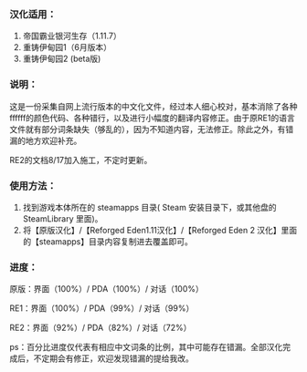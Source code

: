 ### 汉化适用：

1. 帝国霸业银河生存（1.11.7）
2. 重铸伊甸园1（6月版本）
3. 重铸伊甸园2 (beta版)

### 说明：

这是一份采集自网上流行版本的中文化文件，经过本人细心校对，基本消除了各种ffffff的颜色代码、各种错行，以及进行小幅度的翻译内容修正。由于原RE1的语言文件就有部分词条缺失（够乱的），因为不知道内容，无法修正。除此之外，有错漏的地方欢迎补充。

RE2的文档8/17加入施工，不定时更新。

### 使用方法：

1. 找到游戏本体所在的 steamapps 目录( Steam 安装目录下，或其他盘的 SteamLibrary 里面)。
2. 将【原版汉化】/【Reforged Eden1.11汉化】/【Reforged Eden 2 汉化】里面的【steamapps】目录内容复制进去覆盖即可。

### 进度：

原版：界面（100%）/ PDA（100%）/ 对话（100%）

RE1：界面（100%）/ PDA（99%）/ 对话（99%）

RE2：界面（92%）/ PDA（82%）/ 对话（72%）

ps：百分比进度仅代表有相应中文词条的比例，其中可能存在错漏。全部汉化完成后，不定期会有修正，欢迎发现错漏的提给我改。

### 